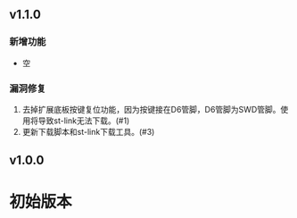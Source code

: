 ## v1.1.0

### 新增功能
- 空

### 漏洞修复
1. 去掉扩展底板按键复位功能，因为按键接在D6管脚，D6管脚为SWD管脚。使用将导致st-link无法下载。(#1)
2. 更新下载脚本和st-link下载工具。(#3)

## v1.0.0

# 初始版本

